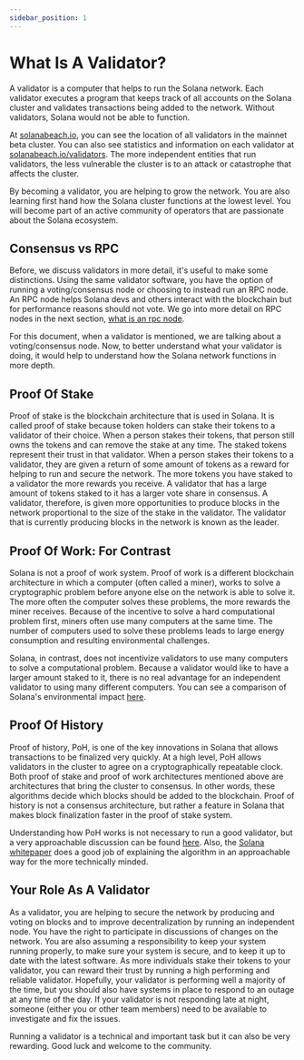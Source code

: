 ```yaml
---
sidebar_position: 1
---
```


# What Is A Validator?

A validator is a computer that helps to run the
Solana network.  Each validator executes a program that keeps track of all accounts on the Solana cluster and validates transactions being added to the network.  Without validators, Solana would not be able to function.

At [solanabeach.io](https://solanabeach.io/), you can see the location of all validators in the mainnet beta cluster. You can also see statistics and information on each validator at [solanabeach.io/validators](https://solanabeach.io/validators). The more independent entities that run validators, the less vulnerable the cluster is to an attack or catastrophe that affects the cluster.

By becoming a validator, you are helping to grow the network. You are also learning first hand how the Solana cluster functions at the lowest level.  You will become part of an active community of operators that are passionate about the Solana ecosystem.

## Consensus vs RPC

Before, we discuss validators in more detail, it's useful to make some distinctions. Using the same validator software, you have the option of running a voting/consensus node or choosing to instead run an RPC node.  An RPC node helps Solana devs and others interact with the blockchain but for performance reasons should not vote.  We go into more detail on RPC nodes in the next section, [what is an rpc node](/solana-introduction/what-is-an-rpc-node).

For this document, when a validator is mentioned, we are talking about a voting/consensus node. Now, to better understand what your validator is doing, it would help to understand how the Solana network functions in more depth.

## Proof Of Stake

Proof of stake is the blockchain architecture that is used in Solana. It is called proof of stake because token holders can stake their tokens to a validator of their choice. When a person stakes their tokens, that person still owns the tokens and can remove the stake at any time.  The staked tokens represent their trust in that validator.  When a person stakes their tokens to a validator, they are given a return of some amount of tokens as a reward for helping to run and secure the network.  The more tokens you have staked to a validator the more rewards you receive.  A validator that has a large amount of tokens staked to it has a larger vote share in consensus. A validator, therefore, is given more opportunities to produce blocks in the network proportional to the size of the stake in the validator.  The validator that is currently producing blocks in the network is known as the leader.

## Proof Of Work: For Contrast

Solana is not a proof of work system.  Proof of work is a different blockchain architecture in which a computer (often called a miner), works to solve a cryptographic problem before anyone else on the network is able to solve it.  The more often the computer solves these problems, the more rewards the miner receives. Because of the incentive to solve a hard computational problem first, miners often use many computers at the same time.  The number of computers used to solve these problems leads to large energy consumption and resulting environmental challenges.

Solana, in contrast, does not incentivize validators to use many computers to solve a computational problem. Because a validator would like to have a larger amount staked to it, there is no real advantage for an independent validator to using many different computers.  You can see a comparison of Solana's environmental impact [here](https://solana.com/news/solana-energy-usage-report-november-2021).

## Proof Of History

Proof of history, PoH, is one of the key innovations in Solana that allows transactions to be finalized very quickly. At a high level, PoH allows validators in the cluster to agree on a cryptographically repeatable clock. Both proof of stake and proof of work architectures mentioned above are architectures that bring the cluster to consensus. In other words, these algorithms decide which blocks should be added to the blockchain. Proof of history is not a consensus architecture, but rather a feature in Solana that makes block finalization faster in the proof of stake system.

Understanding how PoH works is not necessary to run a good validator, but a very approachable discussion can be found [here](https://medium.com/solana-labs/proof-of-history-explained-by-a-water-clock-e682183417b8).  Also, the [Solana whitepaper](https://solana.com/solana-whitepaper.pdf) does a good job of explaining the algorithm in an approachable way for the more technically minded.

## Your Role As A Validator

As a validator, you are helping to secure the network by producing and voting on blocks and to improve decentralization by running an independent node.  You have the right to participate in discussions of changes on the network. You are also assuming a responsibility to keep your system running properly, to make sure your system is secure, and to keep it up to date with the latest software.  As more individuals stake their tokens to your validator, you can reward their trust by running a high performing and reliable validator.  Hopefully, your validator is performing well a majority of the time, but you should also have systems in place to respond to an outage at any time of the day. If your validator is not responding late at night, someone (either you or other team members) need to be available to investigate and fix the issues.

Running a validator is a technical and important task but it can also be very rewarding. Good luck and welcome to the community.
